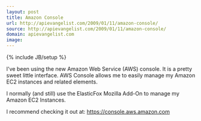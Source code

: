 ```yaml
---
layout: post
title: Amazon Console
url: http://apievangelist.com/2009/01/11/amazon-console/
source: http://apievangelist.com/2009/01/11/amazon-console/
domain: apievangelist.com
image: 
---
```

{% include JB/setup %}<p>I've been using the new Amazon Web Service (AWS) console. It is a pretty sweet little interface. AWS Console allows me to easily manage my Amazon EC2 instances and related elements.<p></p>
I normally (and still) use the ElasticFox Mozilla Add-On to manage my Amazon EC2 Instances.<p></p>
I recommend checking it out at: <a href="https://console.aws.amazon.com">https://console.aws.amazon.com</a></p>

